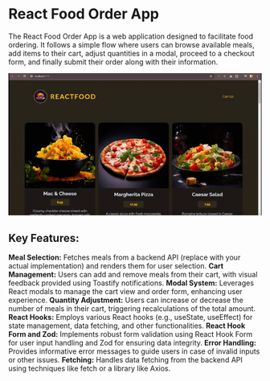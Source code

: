 
# React Food Order App

The React Food Order App is a web application designed to facilitate food ordering. It follows a simple flow where users can browse available meals, add items to their cart, adjust quantities in a modal, proceed to a checkout form, and finally submit their order along with their information.  

<img src="https://github.com/buraxta/react-food-order-app/blob/main/public/food-order-app.gif?raw=true" />

## Key Features:

**Meal Selection:** Fetches meals from a backend API (replace with your actual implementation) and renders them for user selection.
**Cart Management:** Users can add and remove meals from their cart, with visual feedback provided using Toastify notifications.
**Modal System:** Leverages React modals to manage the cart view and order form, enhancing user experience.
**Quantity Adjustment:** Users can increase or decrease the number of meals in their cart, triggering recalculations of the total amount.
**React Hooks:** Employs various React hooks (e.g., useState, useEffect) for state management, data fetching, and other functionalities.
**React Hook Form and Zod:** Implements robust form validation using React Hook Form for user input handling and Zod for ensuring data integrity.
**Error Handling:** Provides informative error messages to guide users in case of invalid inputs or other issues.
**Fetching:** Handles data fetching from the backend API using techniques like fetch or a library like Axios.
